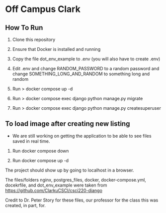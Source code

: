 # Off Campus Clark

## How To Run

1. Clone this repository

2. Ensure that Docker is installed and running

3. Copy the file dot_env_example to .env (you will also have to create .env)

4. Edit .env and change RANDOM_PASSWORD to a random password and change SOMETHING_LONG_AND_RANDOM to something long and random

5. Run > docker compose up -d

6. Run > docker compose exec django python manage.py migrate

7. Run > docker compose exec django python manage.py createsuperuser

## To load image after creating new listing

- We are still working on getting the application to be able to see files saved in real time.

1. Run docker compose down

2. Run docker compose up -d

The project should show up by going to localhost in a browser.

The files/folders nginx, postgres_files, docker, docker-compose.yml, docekrfile, and dot_env_example were taken from https://github.com/ClarkuCSCI/csci220-django

Credit to Dr. Peter Story for these files, our professor for the class this was created, in part, for.